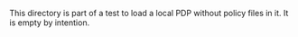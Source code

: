 This directory is part of a test to load a local PDP without policy files in it.
It is empty by intention.